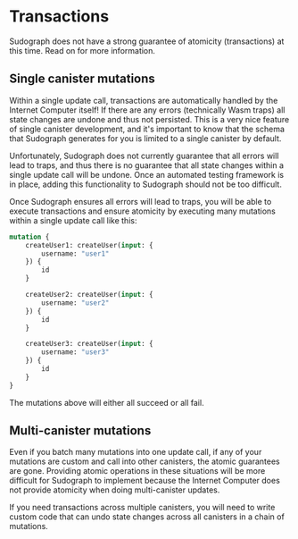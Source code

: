 # Transactions

Sudograph does not have a strong guarantee of atomicity (transactions) at this time. Read on for more information.

## Single canister mutations

Within a single update call, transactions are automatically handled by the Internet Computer itself! If there are any errors (technically Wasm traps) all state changes are undone and thus not persisted. This is a very nice feature of single canister development, and it's important to know that the schema that Sudograph generates for you is limited to a single canister by default.

Unfortunately, Sudograph does not currently guarantee that all errors will lead to traps, and thus there is no guarantee that all state changes within a single update call will be undone. Once an automated testing framework is in place, adding this functionality to Sudograph should not be too difficult.

Once Sudograph ensures all errors will lead to traps, you will be able to execute transactions and ensure atomicity by executing many mutations within a single update call like this:

```graphql
mutation {
    createUser1: createUser(input: {
        username: "user1"
    }) {
        id
    }

    createUser2: createUser(input: {
        username: "user2"
    }) {
        id
    }

    createUser3: createUser(input: {
        username: "user3"
    }) {
        id
    }
}
```

The mutations above will either all succeed or all fail.

## Multi-canister mutations

Even if you batch many mutations into one update call, if any of your mutations are custom and call into other canisters, the atomic guarantees are gone. Providing atomic operations in these situations will be more difficult for Sudograph to implement because the Internet Computer does not provide atomicity when doing multi-canister updates.

If you need transactions across multiple canisters, you will need to write custom code that can undo state changes across all canisters in a chain of mutations.